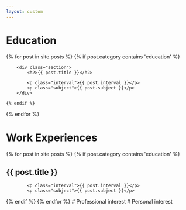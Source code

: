 ```yaml
---
layout: custom
---
```



# Education
{% for post in site.posts %}
    {% if post.category contains 'education' %}

        <div class="section">
            <h2>{{ post.title }}</h2>

            <p class="interval">{{ post.interval }}</p>
            <p class="subject">{{ post.subject }}</p>
        </div>

    {% endif %}
{% endfor %}
# Work Experiences
{% for post in site.posts %}
    {% if post.category contains 'education' %}
<div class="section">
            <h2>{{ post.title }}</h2>

            <p class="interval">{{ post.interval }}</p>
            <p class="subject">{{ post.subject }}</p>
</div>
    {% endif %}
{% endfor %}
# Professional interest
# Personal interest

